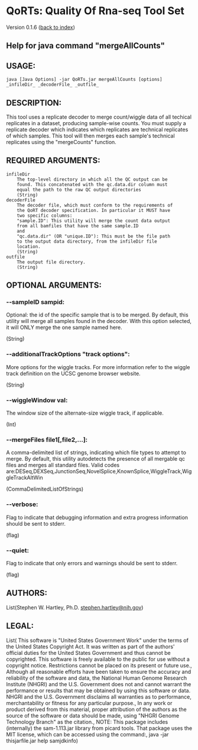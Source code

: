# QoRTs: Quality Of Rna-seq Tool Set
Version 0.1.6 ([back to index](index.html))

## Help for java command "mergeAllCounts"

## USAGE:

    java [Java Options] -jar QoRTs.jar mergeAllCounts [options] _infileDir_ _decoderFile_ _outfile_


## DESCRIPTION:

This tool uses a replicate decoder to merge count/wiggle data of all techical replicates in a dataset, producing sample-wise counts. You must supply a replicate decoder which indicates which replicates are technical replicates of which samples. This tool will then merges each sample's technical replicates using the "mergeCounts" function.

## REQUIRED ARGUMENTS:
    infileDir
        The top-level directory in which all the QC output can be 
        found. This concatenated with the qc.data.dir column must 
        equal the path to the raw QC output directories
        (String)
    decoderFile
        The decoder file, which must conform to the requirements of 
        the QoRT decoder specification. In particular it MUST have 
        two specific columns:
        "sample.ID": This utility will merge the count data output 
        from all bamfiles that have the same sample.ID
        and
        "qc.data.dir" (OR "unique.ID"): This must be the file path 
        to the output data directory, from the infileDir file 
        location.
        (String)
    outfile
        The output file directory.
        (String)

## OPTIONAL ARGUMENTS:
### --sampleID sampid:

Optional: the id of the specific sample that is to be merged. By default, this utility will merge all samples found in the decoder. With this option selected, it will ONLY merge the one sample named here.

(String)

### --additionalTrackOptions "track options":

More options for the wiggle tracks. For more information refer to the wiggle track definition on the UCSC genome browser website.

(String)

### --wiggleWindow val:

The window size of the alternate-size wiggle track, if applicable.

(Int)

### --mergeFiles file1[,file2,...]:

A comma-delimited list of strings, indicating which file types to attempt to merge. By default, this utility autodetects the presence of all mergable qc files and merges all standard files. Valid codes are:DESeq,DEXSeq,JunctionSeq,NovelSplice,KnownSplice,WiggleTrack,WiggleTrackAltWin

(CommaDelimitedListOfStrings)

### --verbose:

Flag to indicate that debugging information and extra progress information should be sent to stderr.

(flag)

### --quiet:

Flag to indicate that only errors and warnings should be sent to stderr.

(flag)

## AUTHORS:

List(Stephen W. Hartley, Ph.D. <stephen.hartley@nih.gov>)

## LEGAL:

List( This software is "United States Government Work" under the terms of the United States Copyright  Act.  It was written as part of the authors' official duties for the United States Government and  thus cannot be copyrighted.  This software is freely available to the public for use without a  copyright notice.  Restrictions cannot be placed on its present or future use.,  Although all reasonable efforts have been taken to ensure the accuracy and reliability of the  software and data, the National Human Genome Research Institute (NHGRI) and the U.S. Government  does not and cannot warrant the performance or results that may be obtained by using this software  or data.  NHGRI and the U.S. Government disclaims all warranties as to performance, merchantability  or fitness for any particular purpose.,  In any work or product derived from this material, proper attribution of the authors as the source  of the software or data should be made, using "NHGRI Genome Technology Branch" as the citation.,  NOTE: This package includes (internally) the sam-1.113.jar library from picard tools. That package uses the MIT license, which can be accessed using the command:,  java -jar thisjarfile.jar help samjdkinfo)

